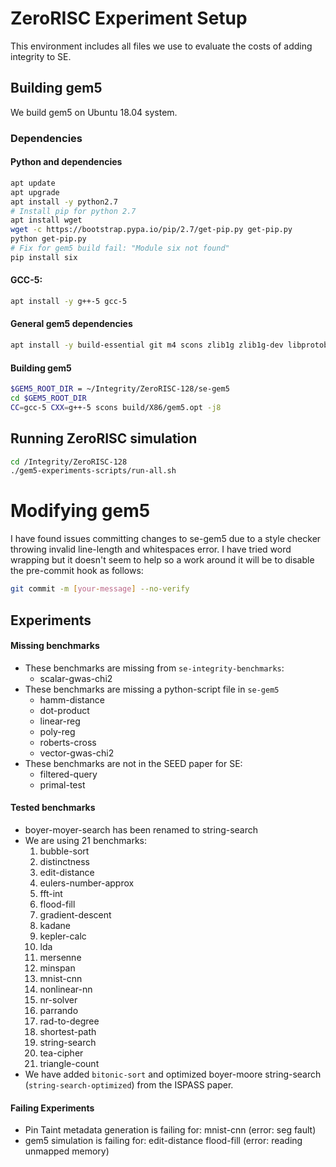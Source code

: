 # ZeroRISC Experiment Setup
This environment includes all files we use to evaluate the costs of adding integrity to SE.

## Building gem5
We build gem5 on Ubuntu 18.04 system. 

### Dependencies
#### Python and dependencies
```bash
apt update
apt upgrade
apt install -y python2.7
# Install pip for python 2.7 
apt install wget
wget -c https://bootstrap.pypa.io/pip/2.7/get-pip.py get-pip.py
python get-pip.py
# Fix for gem5 build fail: "Module six not found" 
pip install six
```
#### GCC-5:
```bash
apt install -y g++-5 gcc-5
```
#### General gem5 dependencies
```bash
apt install -y build-essential git m4 scons zlib1g zlib1g-dev libprotobuf-dev protobuf-compiler libprotoc-dev libgoogle-perftools-dev
```

#### Building gem5
```bash
$GEM5_ROOT_DIR = ~/Integrity/ZeroRISC-128/se-gem5
cd $GEM5_ROOT_DIR
CC=gcc-5 CXX=g++-5 scons build/X86/gem5.opt -j8
``` 

## Running ZeroRISC simulation 
```bash
cd /Integrity/ZeroRISC-128
./gem5-experiments-scripts/run-all.sh
```

# Modifying gem5
I have found issues committing changes to se-gem5 due to a style checker throwing invalid line-length and whitespaces error. I have tried word wrapping but it doesn't seem to help so a work around it will be to disable the pre-commit hook as follows:
```bash
git commit -m [your-message] --no-verify
```

## Experiments 

#### Missing benchmarks
- These benchmarks are missing from `se-integrity-benchmarks`:
    - scalar-gwas-chi2
- These benchmarks are missing a python-script file in `se-gem5`
    - hamm-distance 
    - dot-product 
    - linear-reg 
    - poly-reg 
    - roberts-cross 
    - vector-gwas-chi2
- These benchmarks are not in the SEED paper for SE:         
    - filtered-query 
    - primal-test

#### Tested benchmarks
- boyer-moyer-search has been renamed to string-search
- We are using 21 benchmarks: 
    1. bubble-sort 
    2. distinctness 
    3. edit-distance 
    4. eulers-number-approx 
    5. fft-int 
    6. flood-fill 
    7. gradient-descent 
    8. kadane 
    9. kepler-calc 
    10. lda 
    11. mersenne 
    12. minspan 
    13. mnist-cnn 
    14. nonlinear-nn 
    15. nr-solver 
    16. parrando 
    17. rad-to-degree 
    18. shortest-path 
    19. string-search 
    20. tea-cipher 
    21. triangle-count
- We have added `bitonic-sort` and optimized boyer-moore string-search (`string-search-optimized`) from the ISPASS paper.
#### Failing Experiments 
- Pin Taint metadata generation is failing for: mnist-cnn (error: seg fault)
- gem5 simulation is failing for: edit-distance flood-fill (error: reading unmapped memory)

